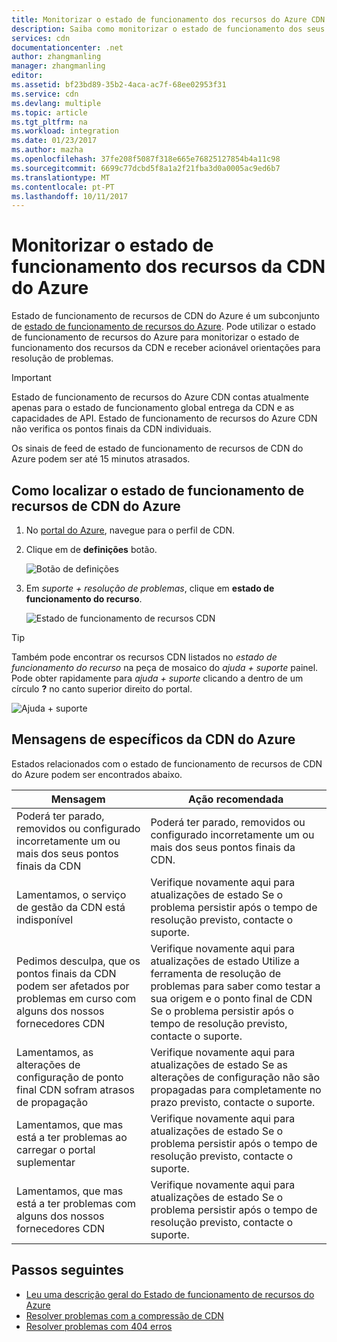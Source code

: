 ```yaml
---
title: Monitorizar o estado de funcionamento dos recursos do Azure CDN | Microsoft Docs
description: Saiba como monitorizar o estado de funcionamento dos seus recursos da CDN do Azure com o estado de funcionamento de recursos de Azure.
services: cdn
documentationcenter: .net
author: zhangmanling
manager: zhangmanling
editor: 
ms.assetid: bf23bd89-35b2-4aca-ac7f-68ee02953f31
ms.service: cdn
ms.devlang: multiple
ms.topic: article
ms.tgt_pltfrm: na
ms.workload: integration
ms.date: 01/23/2017
ms.author: mazha
ms.openlocfilehash: 37fe208f5087f318e665e76825127854b4a11c98
ms.sourcegitcommit: 6699c77dcbd5f8a1a2f21fba3d0a0005ac9ed6b7
ms.translationtype: MT
ms.contentlocale: pt-PT
ms.lasthandoff: 10/11/2017
---
```

# <a name="monitor-the-health-of-azure-cdn-resources"></a>Monitorizar o estado de funcionamento dos recursos da CDN do Azure
  
Estado de funcionamento de recursos de CDN do Azure é um subconjunto de [estado de funcionamento de recursos do Azure](../resource-health/resource-health-overview.md).  Pode utilizar o estado de funcionamento de recursos do Azure para monitorizar o estado de funcionamento dos recursos da CDN e receber acionável orientações para resolução de problemas.

>[!IMPORTANT] 
>Estado de funcionamento de recursos do Azure CDN contas atualmente apenas para o estado de funcionamento global entrega da CDN e as capacidades de API.  Estado de funcionamento de recursos do Azure CDN não verifica os pontos finais da CDN individuais.
>
>Os sinais de feed de estado de funcionamento de recursos de CDN do Azure podem ser até 15 minutos atrasados.

## <a name="how-to-find-azure-cdn-resource-health"></a>Como localizar o estado de funcionamento de recursos de CDN do Azure

1. No [portal do Azure](https://portal.azure.com), navegue para o perfil de CDN.

2. Clique em de **definições** botão.

    ![Botão de definições](./media/cdn-resource-health/cdn-profile-settings.png)

3. Em *suporte + resolução de problemas*, clique em **estado de funcionamento do recurso**.

    ![Estado de funcionamento de recursos CDN](./media/cdn-resource-health/cdn-resource-health3.png)

>[!TIP] 
>Também pode encontrar os recursos CDN listados no *estado de funcionamento do recurso* na peça de mosaico do *ajuda + suporte* painel.  Pode obter rapidamente para *ajuda + suporte* clicando a dentro de um círculo **?** no canto superior direito do portal.
>
> ![Ajuda + suporte](./media/cdn-resource-health/cdn-help-support.png)

## <a name="azure-cdn-specific-messages"></a>Mensagens de específicos da CDN do Azure

Estados relacionados com o estado de funcionamento de recursos de CDN do Azure podem ser encontrados abaixo.

|Mensagem | Ação recomendada |
|---|---|
|Poderá ter parado, removidos ou configurado incorretamente um ou mais dos seus pontos finais da CDN | Poderá ter parado, removidos ou configurado incorretamente um ou mais dos seus pontos finais da CDN.|
|Lamentamos, o serviço de gestão da CDN está indisponível | Verifique novamente aqui para atualizações de estado Se o problema persistir após o tempo de resolução previsto, contacte o suporte.|
|Pedimos desculpa, que os pontos finais da CDN podem ser afetados por problemas em curso com alguns dos nossos fornecedores CDN | Verifique novamente aqui para atualizações de estado Utilize a ferramenta de resolução de problemas para saber como testar a sua origem e o ponto final de CDN Se o problema persistir após o tempo de resolução previsto, contacte o suporte. |
|Lamentamos, as alterações de configuração de ponto final CDN sofram atrasos de propagação | Verifique novamente aqui para atualizações de estado Se as alterações de configuração não são propagadas para completamente no prazo previsto, contacte o suporte.|
|Lamentamos, que mas está a ter problemas ao carregar o portal suplementar | Verifique novamente aqui para atualizações de estado Se o problema persistir após o tempo de resolução previsto, contacte o suporte.|
Lamentamos, que mas está a ter problemas com alguns dos nossos fornecedores CDN | Verifique novamente aqui para atualizações de estado Se o problema persistir após o tempo de resolução previsto, contacte o suporte. |

## <a name="next-steps"></a>Passos seguintes

- [Leu uma descrição geral do Estado de funcionamento de recursos do Azure](../resource-health/resource-health-overview.md)
- [Resolver problemas com a compressão de CDN](./cdn-troubleshoot-compression.md)
- [Resolver problemas com 404 erros](./cdn-troubleshoot-endpoint.md)